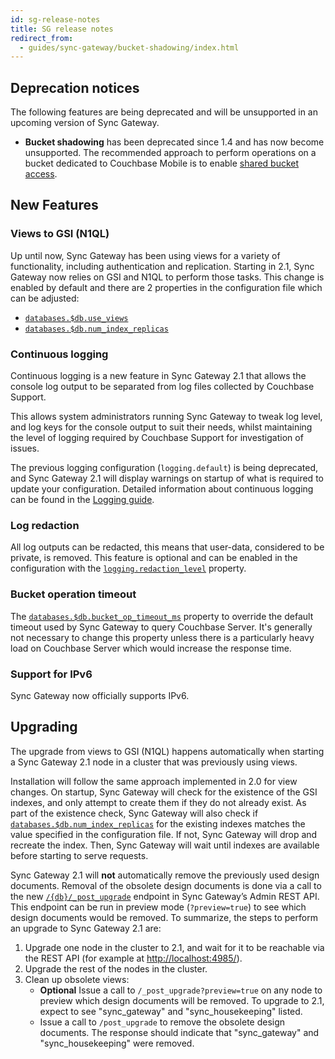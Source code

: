 ```yaml
---
id: sg-release-notes
title: SG release notes
redirect_from:
  - guides/sync-gateway/bucket-shadowing/index.html
---
```


## Deprecation notices

The following features are being deprecated and will be unsupported in an upcoming version of Sync Gateway.

- **Bucket shadowing** has been deprecated since 1.4 and has now become unsupported. The recommended approach to perform operations on a bucket dedicated to Couchbase Mobile is to enable [shared bucket access](../../../guides/sync-gateway/shared-bucket-access.html).

## New Features

### Views to GSI (N1QL)

Up until now, Sync Gateway has been using views for a variety of functionality, including authentication and replication. Starting in 2.1, Sync Gateway now relies on GSI and N1QL to perform those tasks. This change is enabled by default and there are 2 properties in the configuration file which can be adjusted:

- [`databases.$db.use_views`](../../../guides/sync-gateway/config-properties/index.html#2.1/databases-foo_db-use_views)
- [`databases.$db.num_index_replicas`](../../../guides/sync-gateway/config-properties/index.html#2.1/databases-foo_db-num_index_replicas)

### Continuous logging

Continuous logging is a new feature in Sync Gateway 2.1 that allows the console log output to be separated from log files collected by Couchbase Support.

This allows system administrators running Sync Gateway to tweak log level, and log keys for the console output to suit their needs, whilst maintaining the level of logging required by Couchbase Support for investigation of issues.

The previous logging configuration (`logging.default`) is being deprecated, and Sync Gateway 2.1 will display warnings on startup of what is required to update your configuration.
Detailed information about continuous logging can be found in the [Logging guide](../../../guides/sync-gateway/logging/index.html).

### Log redaction

All log outputs can be redacted, this means that user-data, considered to be private, is removed. This feature is optional and can be enabled in the configuration with the [`logging.redaction_level`](../../../guides/sync-gateway/config-properties/index.html#2.1/logging-redaction_level) property.

### Bucket operation timeout

The [`databases.$db.bucket_op_timeout_ms`](../../../guides/sync-gateway/config-properties/index.html#2.1/databases-foo_db-bucket_op_timeout_ms) property to override the default timeout used by Sync Gateway to query Couchbase Server. It's generally not necessary to change this property unless there is a particularly heavy load on Couchbase Server which would increase the response time.

### Support for IPv6

Sync Gateway now officially supports IPv6.

## Upgrading

The upgrade from views to GSI (N1QL) happens automatically when starting a Sync Gateway 2.1 node in a cluster that was previously using views.

Installation will follow the same approach implemented in 2.0 for view changes. On startup, Sync Gateway will check for the existence of the GSI indexes, and only attempt to create them if they do not already exist. As part of the existence check, Sync Gateway will also check if [`databases.$db.num_index_replicas`](../../../guides/sync-gateway/config-properties/index.html#2.1/databases-foo_db-num_index_replicas) for the existing indexes matches the value specified in the configuration file. If not, Sync Gateway will drop and recreate the index. Then, Sync Gateway will wait until indexes are available before starting to serve requests.

Sync Gateway 2.1 will **not** automatically remove the previously used design documents. Removal of the obsolete design documents is done via a call to the new  [`/{db}/_post_upgrade`](../admin-rest-api/index.html#/server/post__post_upgrade) endpoint in Sync Gateway’s Admin REST API. This endpoint can be run in preview mode (`?preview=true`) to see which design documents would be removed. To summarize, the steps to perform an upgrade to Sync Gateway 2.1 are:

1. Upgrade one node in the cluster to 2.1, and wait for it to be reachable via the REST API (for example at [http://localhost:4985/](http://localhost:4985/)).
2. Upgrade the rest of the nodes in the cluster.
3. Clean up obsolete views:
	- **Optional** Issue a call to `/_post_upgrade?preview=true` on any node to preview which design documents will be removed. To upgrade to 2.1, expect to see "sync_gateway" and "sync_housekeeping" listed.
	- Issue a call to `/post_upgrade` to remove the obsolete design documents. The response should indicate that "sync_gateway" and "sync_housekeeping" were removed.
